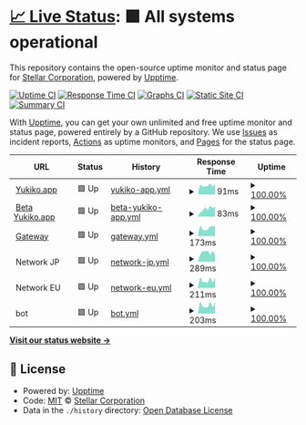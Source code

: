 # [📈 Live Status](https://status.stellar-corp.net): <!--live status--> **🟩 All systems operational**

This repository contains the open-source uptime monitor and status page for [Stellar Corporation](https://Yukiko.app), powered by [Upptime](https://github.com/upptime/upptime).

[![Uptime CI](https://github.com/Yukiko-Dev-Team/upptime/workflows/Uptime%20CI/badge.svg)](https://github.com/Yukiko-Dev-Team/upptime/actions?query=workflow%3A%22Uptime+CI%22)
[![Response Time CI](https://github.com/Yukiko-Dev-Team/upptime/workflows/Response%20Time%20CI/badge.svg)](https://github.com/Yukiko-Dev-Team/upptime/actions?query=workflow%3A%22Response+Time+CI%22)
[![Graphs CI](https://github.com/Yukiko-Dev-Team/upptime/workflows/Graphs%20CI/badge.svg)](https://github.com/Yukiko-Dev-Team/upptime/actions?query=workflow%3A%22Graphs+CI%22)
[![Static Site CI](https://github.com/Yukiko-Dev-Team/upptime/workflows/Static%20Site%20CI/badge.svg)](https://github.com/Yukiko-Dev-Team/upptime/actions?query=workflow%3A%22Static+Site+CI%22)
[![Summary CI](https://github.com/Yukiko-Dev-Team/upptime/workflows/Summary%20CI/badge.svg)](https://github.com/Yukiko-Dev-Team/upptime/actions?query=workflow%3A%22Summary+CI%22)

With [Upptime](https://upptime.js.org), you can get your own unlimited and free uptime monitor and status page, powered entirely by a GitHub repository. We use [Issues](https://github.com/Yukiko-Dev-Team/upptime/issues) as incident reports, [Actions](https://github.com/Yukiko-Dev-Team/upptime/actions) as uptime monitors, and [Pages](https://status.stellar-corp.net) for the status page.

<!--start: status pages-->
<!-- This summary is generated by Upptime (https://github.com/upptime/upptime) -->
<!-- Do not edit this manually, your changes will be overwritten -->
<!-- prettier-ignore -->
| URL | Status | History | Response Time | Uptime |
| --- | ------ | ------- | ------------- | ------ |
| <img alt="" src="https://icons.duckduckgo.com/ip3/yukiko.app.ico" height="13"> [Yukiko.app](https://yukiko.app) | 🟩 Up | [yukiko-app.yml](https://github.com/Yukiko-Dev-Team/Uptime/commits/HEAD/history/yukiko-app.yml) | <details><summary><img alt="Response time graph" src="./graphs/yukiko-app/response-time-week.png" height="20"> 91ms</summary><br><a href="https://status.stellar-corp.net/history/yukiko-app"><img alt="Response time 122" src="https://img.shields.io/endpoint?url=https%3A%2F%2Fraw.githubusercontent.com%2FYukiko-Dev-Team%2FUptime%2FHEAD%2Fapi%2Fyukiko-app%2Fresponse-time.json"></a><br><a href="https://status.stellar-corp.net/history/yukiko-app"><img alt="24-hour response time 82" src="https://img.shields.io/endpoint?url=https%3A%2F%2Fraw.githubusercontent.com%2FYukiko-Dev-Team%2FUptime%2FHEAD%2Fapi%2Fyukiko-app%2Fresponse-time-day.json"></a><br><a href="https://status.stellar-corp.net/history/yukiko-app"><img alt="7-day response time 91" src="https://img.shields.io/endpoint?url=https%3A%2F%2Fraw.githubusercontent.com%2FYukiko-Dev-Team%2FUptime%2FHEAD%2Fapi%2Fyukiko-app%2Fresponse-time-week.json"></a><br><a href="https://status.stellar-corp.net/history/yukiko-app"><img alt="30-day response time 99" src="https://img.shields.io/endpoint?url=https%3A%2F%2Fraw.githubusercontent.com%2FYukiko-Dev-Team%2FUptime%2FHEAD%2Fapi%2Fyukiko-app%2Fresponse-time-month.json"></a><br><a href="https://status.stellar-corp.net/history/yukiko-app"><img alt="1-year response time 122" src="https://img.shields.io/endpoint?url=https%3A%2F%2Fraw.githubusercontent.com%2FYukiko-Dev-Team%2FUptime%2FHEAD%2Fapi%2Fyukiko-app%2Fresponse-time-year.json"></a></details> | <details><summary><a href="https://status.stellar-corp.net/history/yukiko-app">100.00%</a></summary><a href="https://status.stellar-corp.net/history/yukiko-app"><img alt="All-time uptime 91.42%" src="https://img.shields.io/endpoint?url=https%3A%2F%2Fraw.githubusercontent.com%2FYukiko-Dev-Team%2FUptime%2FHEAD%2Fapi%2Fyukiko-app%2Fuptime.json"></a><br><a href="https://status.stellar-corp.net/history/yukiko-app"><img alt="24-hour uptime 100.00%" src="https://img.shields.io/endpoint?url=https%3A%2F%2Fraw.githubusercontent.com%2FYukiko-Dev-Team%2FUptime%2FHEAD%2Fapi%2Fyukiko-app%2Fuptime-day.json"></a><br><a href="https://status.stellar-corp.net/history/yukiko-app"><img alt="7-day uptime 100.00%" src="https://img.shields.io/endpoint?url=https%3A%2F%2Fraw.githubusercontent.com%2FYukiko-Dev-Team%2FUptime%2FHEAD%2Fapi%2Fyukiko-app%2Fuptime-week.json"></a><br><a href="https://status.stellar-corp.net/history/yukiko-app"><img alt="30-day uptime 100.00%" src="https://img.shields.io/endpoint?url=https%3A%2F%2Fraw.githubusercontent.com%2FYukiko-Dev-Team%2FUptime%2FHEAD%2Fapi%2Fyukiko-app%2Fuptime-month.json"></a><br><a href="https://status.stellar-corp.net/history/yukiko-app"><img alt="1-year uptime 91.42%" src="https://img.shields.io/endpoint?url=https%3A%2F%2Fraw.githubusercontent.com%2FYukiko-Dev-Team%2FUptime%2FHEAD%2Fapi%2Fyukiko-app%2Fuptime-year.json"></a></details>
| <img alt="" src="https://icons.duckduckgo.com/ip3/beta.yukiko.app.ico" height="13"> [Beta Yukiko.app](https://beta.yukiko.app) | 🟩 Up | [beta-yukiko-app.yml](https://github.com/Yukiko-Dev-Team/Uptime/commits/HEAD/history/beta-yukiko-app.yml) | <details><summary><img alt="Response time graph" src="./graphs/beta-yukiko-app/response-time-week.png" height="20"> 83ms</summary><br><a href="https://status.stellar-corp.net/history/beta-yukiko-app"><img alt="Response time 104" src="https://img.shields.io/endpoint?url=https%3A%2F%2Fraw.githubusercontent.com%2FYukiko-Dev-Team%2FUptime%2FHEAD%2Fapi%2Fbeta-yukiko-app%2Fresponse-time.json"></a><br><a href="https://status.stellar-corp.net/history/beta-yukiko-app"><img alt="24-hour response time 51" src="https://img.shields.io/endpoint?url=https%3A%2F%2Fraw.githubusercontent.com%2FYukiko-Dev-Team%2FUptime%2FHEAD%2Fapi%2Fbeta-yukiko-app%2Fresponse-time-day.json"></a><br><a href="https://status.stellar-corp.net/history/beta-yukiko-app"><img alt="7-day response time 83" src="https://img.shields.io/endpoint?url=https%3A%2F%2Fraw.githubusercontent.com%2FYukiko-Dev-Team%2FUptime%2FHEAD%2Fapi%2Fbeta-yukiko-app%2Fresponse-time-week.json"></a><br><a href="https://status.stellar-corp.net/history/beta-yukiko-app"><img alt="30-day response time 92" src="https://img.shields.io/endpoint?url=https%3A%2F%2Fraw.githubusercontent.com%2FYukiko-Dev-Team%2FUptime%2FHEAD%2Fapi%2Fbeta-yukiko-app%2Fresponse-time-month.json"></a><br><a href="https://status.stellar-corp.net/history/beta-yukiko-app"><img alt="1-year response time 104" src="https://img.shields.io/endpoint?url=https%3A%2F%2Fraw.githubusercontent.com%2FYukiko-Dev-Team%2FUptime%2FHEAD%2Fapi%2Fbeta-yukiko-app%2Fresponse-time-year.json"></a></details> | <details><summary><a href="https://status.stellar-corp.net/history/beta-yukiko-app">100.00%</a></summary><a href="https://status.stellar-corp.net/history/beta-yukiko-app"><img alt="All-time uptime 91.22%" src="https://img.shields.io/endpoint?url=https%3A%2F%2Fraw.githubusercontent.com%2FYukiko-Dev-Team%2FUptime%2FHEAD%2Fapi%2Fbeta-yukiko-app%2Fuptime.json"></a><br><a href="https://status.stellar-corp.net/history/beta-yukiko-app"><img alt="24-hour uptime 100.00%" src="https://img.shields.io/endpoint?url=https%3A%2F%2Fraw.githubusercontent.com%2FYukiko-Dev-Team%2FUptime%2FHEAD%2Fapi%2Fbeta-yukiko-app%2Fuptime-day.json"></a><br><a href="https://status.stellar-corp.net/history/beta-yukiko-app"><img alt="7-day uptime 100.00%" src="https://img.shields.io/endpoint?url=https%3A%2F%2Fraw.githubusercontent.com%2FYukiko-Dev-Team%2FUptime%2FHEAD%2Fapi%2Fbeta-yukiko-app%2Fuptime-week.json"></a><br><a href="https://status.stellar-corp.net/history/beta-yukiko-app"><img alt="30-day uptime 100.00%" src="https://img.shields.io/endpoint?url=https%3A%2F%2Fraw.githubusercontent.com%2FYukiko-Dev-Team%2FUptime%2FHEAD%2Fapi%2Fbeta-yukiko-app%2Fuptime-month.json"></a><br><a href="https://status.stellar-corp.net/history/beta-yukiko-app"><img alt="1-year uptime 91.22%" src="https://img.shields.io/endpoint?url=https%3A%2F%2Fraw.githubusercontent.com%2FYukiko-Dev-Team%2FUptime%2FHEAD%2Fapi%2Fbeta-yukiko-app%2Fuptime-year.json"></a></details>
| <img alt="" src="https://icons.duckduckgo.com/ip3/gateway.yukiko.app.ico" height="13"> [Gateway](https://Gateway.yukiko.app) | 🟩 Up | [gateway.yml](https://github.com/Yukiko-Dev-Team/Uptime/commits/HEAD/history/gateway.yml) | <details><summary><img alt="Response time graph" src="./graphs/gateway/response-time-week.png" height="20"> 173ms</summary><br><a href="https://status.stellar-corp.net/history/gateway"><img alt="Response time 137" src="https://img.shields.io/endpoint?url=https%3A%2F%2Fraw.githubusercontent.com%2FYukiko-Dev-Team%2FUptime%2FHEAD%2Fapi%2Fgateway%2Fresponse-time.json"></a><br><a href="https://status.stellar-corp.net/history/gateway"><img alt="24-hour response time 712" src="https://img.shields.io/endpoint?url=https%3A%2F%2Fraw.githubusercontent.com%2FYukiko-Dev-Team%2FUptime%2FHEAD%2Fapi%2Fgateway%2Fresponse-time-day.json"></a><br><a href="https://status.stellar-corp.net/history/gateway"><img alt="7-day response time 173" src="https://img.shields.io/endpoint?url=https%3A%2F%2Fraw.githubusercontent.com%2FYukiko-Dev-Team%2FUptime%2FHEAD%2Fapi%2Fgateway%2Fresponse-time-week.json"></a><br><a href="https://status.stellar-corp.net/history/gateway"><img alt="30-day response time 107" src="https://img.shields.io/endpoint?url=https%3A%2F%2Fraw.githubusercontent.com%2FYukiko-Dev-Team%2FUptime%2FHEAD%2Fapi%2Fgateway%2Fresponse-time-month.json"></a><br><a href="https://status.stellar-corp.net/history/gateway"><img alt="1-year response time 137" src="https://img.shields.io/endpoint?url=https%3A%2F%2Fraw.githubusercontent.com%2FYukiko-Dev-Team%2FUptime%2FHEAD%2Fapi%2Fgateway%2Fresponse-time-year.json"></a></details> | <details><summary><a href="https://status.stellar-corp.net/history/gateway">100.00%</a></summary><a href="https://status.stellar-corp.net/history/gateway"><img alt="All-time uptime 91.42%" src="https://img.shields.io/endpoint?url=https%3A%2F%2Fraw.githubusercontent.com%2FYukiko-Dev-Team%2FUptime%2FHEAD%2Fapi%2Fgateway%2Fuptime.json"></a><br><a href="https://status.stellar-corp.net/history/gateway"><img alt="24-hour uptime 100.00%" src="https://img.shields.io/endpoint?url=https%3A%2F%2Fraw.githubusercontent.com%2FYukiko-Dev-Team%2FUptime%2FHEAD%2Fapi%2Fgateway%2Fuptime-day.json"></a><br><a href="https://status.stellar-corp.net/history/gateway"><img alt="7-day uptime 100.00%" src="https://img.shields.io/endpoint?url=https%3A%2F%2Fraw.githubusercontent.com%2FYukiko-Dev-Team%2FUptime%2FHEAD%2Fapi%2Fgateway%2Fuptime-week.json"></a><br><a href="https://status.stellar-corp.net/history/gateway"><img alt="30-day uptime 100.00%" src="https://img.shields.io/endpoint?url=https%3A%2F%2Fraw.githubusercontent.com%2FYukiko-Dev-Team%2FUptime%2FHEAD%2Fapi%2Fgateway%2Fuptime-month.json"></a><br><a href="https://status.stellar-corp.net/history/gateway"><img alt="1-year uptime 91.42%" src="https://img.shields.io/endpoint?url=https%3A%2F%2Fraw.githubusercontent.com%2FYukiko-Dev-Team%2FUptime%2FHEAD%2Fapi%2Fgateway%2Fuptime-year.json"></a></details>
| <img alt="" src="https://icons.duckduckgo.com/ip3/null.ico" height="13"> Network JP | 🟩 Up | [network-jp.yml](https://github.com/Yukiko-Dev-Team/Uptime/commits/HEAD/history/network-jp.yml) | <details><summary><img alt="Response time graph" src="./graphs/network-jp/response-time-week.png" height="20"> 289ms</summary><br><a href="https://status.stellar-corp.net/history/network-jp"><img alt="Response time 270" src="https://img.shields.io/endpoint?url=https%3A%2F%2Fraw.githubusercontent.com%2FYukiko-Dev-Team%2FUptime%2FHEAD%2Fapi%2Fnetwork-jp%2Fresponse-time.json"></a><br><a href="https://status.stellar-corp.net/history/network-jp"><img alt="24-hour response time 331" src="https://img.shields.io/endpoint?url=https%3A%2F%2Fraw.githubusercontent.com%2FYukiko-Dev-Team%2FUptime%2FHEAD%2Fapi%2Fnetwork-jp%2Fresponse-time-day.json"></a><br><a href="https://status.stellar-corp.net/history/network-jp"><img alt="7-day response time 289" src="https://img.shields.io/endpoint?url=https%3A%2F%2Fraw.githubusercontent.com%2FYukiko-Dev-Team%2FUptime%2FHEAD%2Fapi%2Fnetwork-jp%2Fresponse-time-week.json"></a><br><a href="https://status.stellar-corp.net/history/network-jp"><img alt="30-day response time 267" src="https://img.shields.io/endpoint?url=https%3A%2F%2Fraw.githubusercontent.com%2FYukiko-Dev-Team%2FUptime%2FHEAD%2Fapi%2Fnetwork-jp%2Fresponse-time-month.json"></a><br><a href="https://status.stellar-corp.net/history/network-jp"><img alt="1-year response time 270" src="https://img.shields.io/endpoint?url=https%3A%2F%2Fraw.githubusercontent.com%2FYukiko-Dev-Team%2FUptime%2FHEAD%2Fapi%2Fnetwork-jp%2Fresponse-time-year.json"></a></details> | <details><summary><a href="https://status.stellar-corp.net/history/network-jp">100.00%</a></summary><a href="https://status.stellar-corp.net/history/network-jp"><img alt="All-time uptime 99.84%" src="https://img.shields.io/endpoint?url=https%3A%2F%2Fraw.githubusercontent.com%2FYukiko-Dev-Team%2FUptime%2FHEAD%2Fapi%2Fnetwork-jp%2Fuptime.json"></a><br><a href="https://status.stellar-corp.net/history/network-jp"><img alt="24-hour uptime 100.00%" src="https://img.shields.io/endpoint?url=https%3A%2F%2Fraw.githubusercontent.com%2FYukiko-Dev-Team%2FUptime%2FHEAD%2Fapi%2Fnetwork-jp%2Fuptime-day.json"></a><br><a href="https://status.stellar-corp.net/history/network-jp"><img alt="7-day uptime 100.00%" src="https://img.shields.io/endpoint?url=https%3A%2F%2Fraw.githubusercontent.com%2FYukiko-Dev-Team%2FUptime%2FHEAD%2Fapi%2Fnetwork-jp%2Fuptime-week.json"></a><br><a href="https://status.stellar-corp.net/history/network-jp"><img alt="30-day uptime 98.69%" src="https://img.shields.io/endpoint?url=https%3A%2F%2Fraw.githubusercontent.com%2FYukiko-Dev-Team%2FUptime%2FHEAD%2Fapi%2Fnetwork-jp%2Fuptime-month.json"></a><br><a href="https://status.stellar-corp.net/history/network-jp"><img alt="1-year uptime 99.84%" src="https://img.shields.io/endpoint?url=https%3A%2F%2Fraw.githubusercontent.com%2FYukiko-Dev-Team%2FUptime%2FHEAD%2Fapi%2Fnetwork-jp%2Fuptime-year.json"></a></details>
| <img alt="" src="https://icons.duckduckgo.com/ip3/null.ico" height="13"> Network EU | 🟩 Up | [network-eu.yml](https://github.com/Yukiko-Dev-Team/Uptime/commits/HEAD/history/network-eu.yml) | <details><summary><img alt="Response time graph" src="./graphs/network-eu/response-time-week.png" height="20"> 211ms</summary><br><a href="https://status.stellar-corp.net/history/network-eu"><img alt="Response time 226" src="https://img.shields.io/endpoint?url=https%3A%2F%2Fraw.githubusercontent.com%2FYukiko-Dev-Team%2FUptime%2FHEAD%2Fapi%2Fnetwork-eu%2Fresponse-time.json"></a><br><a href="https://status.stellar-corp.net/history/network-eu"><img alt="24-hour response time 181" src="https://img.shields.io/endpoint?url=https%3A%2F%2Fraw.githubusercontent.com%2FYukiko-Dev-Team%2FUptime%2FHEAD%2Fapi%2Fnetwork-eu%2Fresponse-time-day.json"></a><br><a href="https://status.stellar-corp.net/history/network-eu"><img alt="7-day response time 211" src="https://img.shields.io/endpoint?url=https%3A%2F%2Fraw.githubusercontent.com%2FYukiko-Dev-Team%2FUptime%2FHEAD%2Fapi%2Fnetwork-eu%2Fresponse-time-week.json"></a><br><a href="https://status.stellar-corp.net/history/network-eu"><img alt="30-day response time 239" src="https://img.shields.io/endpoint?url=https%3A%2F%2Fraw.githubusercontent.com%2FYukiko-Dev-Team%2FUptime%2FHEAD%2Fapi%2Fnetwork-eu%2Fresponse-time-month.json"></a><br><a href="https://status.stellar-corp.net/history/network-eu"><img alt="1-year response time 226" src="https://img.shields.io/endpoint?url=https%3A%2F%2Fraw.githubusercontent.com%2FYukiko-Dev-Team%2FUptime%2FHEAD%2Fapi%2Fnetwork-eu%2Fresponse-time-year.json"></a></details> | <details><summary><a href="https://status.stellar-corp.net/history/network-eu">100.00%</a></summary><a href="https://status.stellar-corp.net/history/network-eu"><img alt="All-time uptime 99.31%" src="https://img.shields.io/endpoint?url=https%3A%2F%2Fraw.githubusercontent.com%2FYukiko-Dev-Team%2FUptime%2FHEAD%2Fapi%2Fnetwork-eu%2Fuptime.json"></a><br><a href="https://status.stellar-corp.net/history/network-eu"><img alt="24-hour uptime 100.00%" src="https://img.shields.io/endpoint?url=https%3A%2F%2Fraw.githubusercontent.com%2FYukiko-Dev-Team%2FUptime%2FHEAD%2Fapi%2Fnetwork-eu%2Fuptime-day.json"></a><br><a href="https://status.stellar-corp.net/history/network-eu"><img alt="7-day uptime 100.00%" src="https://img.shields.io/endpoint?url=https%3A%2F%2Fraw.githubusercontent.com%2FYukiko-Dev-Team%2FUptime%2FHEAD%2Fapi%2Fnetwork-eu%2Fuptime-week.json"></a><br><a href="https://status.stellar-corp.net/history/network-eu"><img alt="30-day uptime 99.86%" src="https://img.shields.io/endpoint?url=https%3A%2F%2Fraw.githubusercontent.com%2FYukiko-Dev-Team%2FUptime%2FHEAD%2Fapi%2Fnetwork-eu%2Fuptime-month.json"></a><br><a href="https://status.stellar-corp.net/history/network-eu"><img alt="1-year uptime 99.31%" src="https://img.shields.io/endpoint?url=https%3A%2F%2Fraw.githubusercontent.com%2FYukiko-Dev-Team%2FUptime%2FHEAD%2Fapi%2Fnetwork-eu%2Fuptime-year.json"></a></details>
| <img alt="" src="https://icons.duckduckgo.com/ip3/null.ico" height="13"> bot | 🟩 Up | [bot.yml](https://github.com/Yukiko-Dev-Team/Uptime/commits/HEAD/history/bot.yml) | <details><summary><img alt="Response time graph" src="./graphs/bot/response-time-week.png" height="20"> 203ms</summary><br><a href="https://status.stellar-corp.net/history/bot"><img alt="Response time 224" src="https://img.shields.io/endpoint?url=https%3A%2F%2Fraw.githubusercontent.com%2FYukiko-Dev-Team%2FUptime%2FHEAD%2Fapi%2Fbot%2Fresponse-time.json"></a><br><a href="https://status.stellar-corp.net/history/bot"><img alt="24-hour response time 160" src="https://img.shields.io/endpoint?url=https%3A%2F%2Fraw.githubusercontent.com%2FYukiko-Dev-Team%2FUptime%2FHEAD%2Fapi%2Fbot%2Fresponse-time-day.json"></a><br><a href="https://status.stellar-corp.net/history/bot"><img alt="7-day response time 203" src="https://img.shields.io/endpoint?url=https%3A%2F%2Fraw.githubusercontent.com%2FYukiko-Dev-Team%2FUptime%2FHEAD%2Fapi%2Fbot%2Fresponse-time-week.json"></a><br><a href="https://status.stellar-corp.net/history/bot"><img alt="30-day response time 234" src="https://img.shields.io/endpoint?url=https%3A%2F%2Fraw.githubusercontent.com%2FYukiko-Dev-Team%2FUptime%2FHEAD%2Fapi%2Fbot%2Fresponse-time-month.json"></a><br><a href="https://status.stellar-corp.net/history/bot"><img alt="1-year response time 224" src="https://img.shields.io/endpoint?url=https%3A%2F%2Fraw.githubusercontent.com%2FYukiko-Dev-Team%2FUptime%2FHEAD%2Fapi%2Fbot%2Fresponse-time-year.json"></a></details> | <details><summary><a href="https://status.stellar-corp.net/history/bot">100.00%</a></summary><a href="https://status.stellar-corp.net/history/bot"><img alt="All-time uptime 100.00%" src="https://img.shields.io/endpoint?url=https%3A%2F%2Fraw.githubusercontent.com%2FYukiko-Dev-Team%2FUptime%2FHEAD%2Fapi%2Fbot%2Fuptime.json"></a><br><a href="https://status.stellar-corp.net/history/bot"><img alt="24-hour uptime 100.00%" src="https://img.shields.io/endpoint?url=https%3A%2F%2Fraw.githubusercontent.com%2FYukiko-Dev-Team%2FUptime%2FHEAD%2Fapi%2Fbot%2Fuptime-day.json"></a><br><a href="https://status.stellar-corp.net/history/bot"><img alt="7-day uptime 100.00%" src="https://img.shields.io/endpoint?url=https%3A%2F%2Fraw.githubusercontent.com%2FYukiko-Dev-Team%2FUptime%2FHEAD%2Fapi%2Fbot%2Fuptime-week.json"></a><br><a href="https://status.stellar-corp.net/history/bot"><img alt="30-day uptime 100.00%" src="https://img.shields.io/endpoint?url=https%3A%2F%2Fraw.githubusercontent.com%2FYukiko-Dev-Team%2FUptime%2FHEAD%2Fapi%2Fbot%2Fuptime-month.json"></a><br><a href="https://status.stellar-corp.net/history/bot"><img alt="1-year uptime 100.00%" src="https://img.shields.io/endpoint?url=https%3A%2F%2Fraw.githubusercontent.com%2FYukiko-Dev-Team%2FUptime%2FHEAD%2Fapi%2Fbot%2Fuptime-year.json"></a></details>

<!--end: status pages-->

[**Visit our status website →**](https://status.stellar-corp.net)

## 📄 License

- Powered by: [Upptime](https://github.com/upptime/upptime)
- Code: [MIT](./LICENSE) © [Stellar Corporation](https://Yukiko.app)
- Data in the `./history` directory: [Open Database License](https://opendatacommons.org/licenses/odbl/1-0/)
